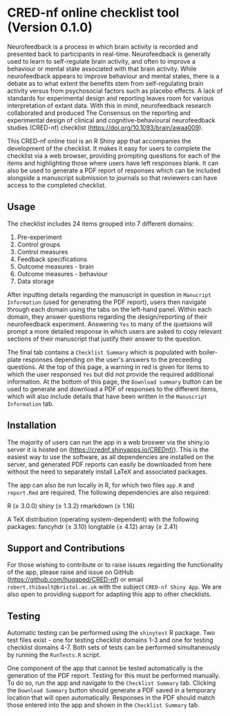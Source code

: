 # CRED-nf online checklist tool (Version 0.1.0)

Neurofeedback is a process in which brain activity is recorded and presented back to participants in real-time. Neurofeedback is generally used to learn to self-regulate brain activity, and often to improve a behaviour or mental state associated with that brain activity. While neurofeedback appears to improve behaviour and mental states, there is a debate as to what extent the benefits stem from self-regulating brain activity versus from psychosocial factors such as placebo effects. A lack of standards for experimental design and reporting leaves room for various interpretation of extant data. With this in mind, neurofeedback research collaborated and produced The Consensus on the reporting and experimental design of clinical and cognitive-behavioural neurofeedback studies (CRED-nf) checklist (https://doi.org/10.1093/brain/awaa009).

This CRED-nf online tool is an R Shiny app that accompanies the development of the checklist. It makes it easy for users to complete the checklist via a web browser, providing prompting questions for each of the items and highlighting those where users have left responses blank. It can also be used to generate a PDF report of responses which can be included alongside a manuscript submission to journals so that reviewers can have access to the completed checklist.


## Usage

The checklist includes 24 items grouped into 7 different domains:

1. Pre-experiment
2. Control groups
3. Control measures
4. Feedback specifications
5. Outcome measures - brain
6. Outcome measures - behaviour
7. Data storage

After inputting details regarding the manuscript in question in `Manucript Information` (used for generating the PDF report), users then navigate through each domain using the tabs on the left-hand panel. Within each domain, they answer questions regarding the design/reporting of their neurofeedback experiment. Answering `Yes` to many of the quetsions will prompt a more detailed response in which users are asked to copy relevant sections of their manuscript that justify their answer to the question.

The final tab contains a `Checklist Summary` which is populated with boiler-plate responses depending on the user's answers to the preceeding questions. At the top of this page, a warning in red is given for items to which the user responsed `Yes` but did not provide the required additional information. At the bottom of this page, the `Download summary` button can be used to generate and download a PDF of responses to the different items, which will also include details that have been written in the `Manuscript Information` tab.


## Installation

The majority of users can run the app in a web broswer via the shiny.io server it is hosted on (https://crednf.shinyapps.io/CREDnf/). This is the easiest way to use the software, as all dependencies are installed on the server, and generated PDF reports can easily be downloaded from here without the need to separately install LaTeX and associated packages.

The app can also be run locally in R, for which two files `app.R` and `report.Rmd` are required. The following dependencies are also required:

R ($\ge$ 3.0.0)
shiny ($\ge$ 1.3.2)
rmarkdown ($\ge$ 1.16)

A TeX distribution (operating system-dependent) with the following packages:
fancyhdr ($\ge$ 3.10)
longtable ($\ge$ 4.12)
array ($\ge$ 2.41)


## Support and Contributions

For those wishing to contribute or to raise issues regarding the functionality of the app, please raise and issue on GitHub (https://github.com/hugaped/CRED-nf) or email `robert.thibault@bristol.ac.uk` with the subject `CRED-nf Shiny App`. We are also open to providing support for adapting this app to other checklists.

## Testing

Automatic testing can be performed using the `shinytest` R package. Two test files exist - one for testing checklist domains 1-3 and one for testing checklist domains 4-7. Both sets of tests can be performed simultaneously by running the `RunTests.R` script.

One component of the app that cannot be tested automatically is the generation of the PDF report. Testing for this must be performed manually. To do so, run the app and navigate to the `Checklist Summary` tab. Clicking the `Download Summary` button should generate a PDF saved in a temporary location that will open automatically. Responses in the PDF should match those entered into the app and shown in the `Checklist Summary` tab.
